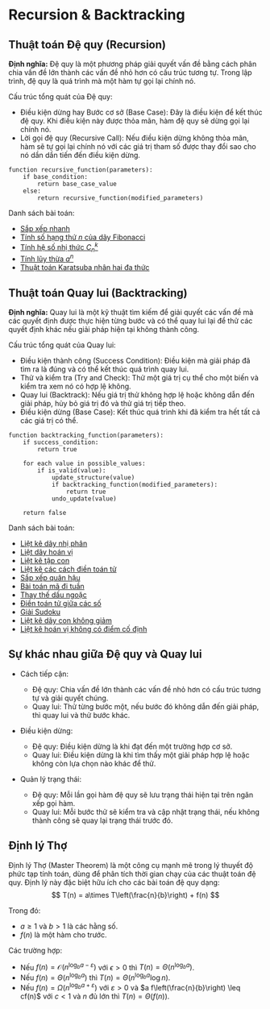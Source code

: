 # Recursion & Backtracking

## Thuật toán Đệ quy (Recursion)

<b>Định nghĩa:</b> Đệ quy là một phương pháp giải quyết vấn đề bằng cách phân chia vấn đề lớn thành các vấn đề nhỏ hơn có cấu trúc tương tự. Trong lập trình, đệ quy là quá trình mà một hàm tự gọi lại chính nó.

Cấu trúc tổng quát của Đệ quy:

- Điều kiện dừng hay Bước cơ sở (Base Case): Đây là điều kiện để kết thúc đệ quy. Khi điều kiện này được thỏa mãn, hàm đệ quy sẽ dừng gọi lại chính nó.
- Lời gọi đệ quy (Recursive Call): Nếu điều kiện dừng không thỏa mãn, hàm sẽ tự gọi lại chính nó với các giá trị tham số được thay đổi sao cho nó dần dần tiến đến điều kiện dừng.

```pseudocode
function recursive_function(parameters):
    if base_condition:
        return base_case_value
    else:
        return recursive_function(modified_parameters)
```

Danh sách bài toán:

- [Sắp xếp nhanh](QuickSort.c)
- [Tính số hạng thứ $n$ của dãy Fibonacci](Fibonacci.c)
- [Tính hệ số nhị thức $C^k_n$](Binomial.c)
- [Tính lũy thừa $a^n$](BinaryExponent.c)
- [Thuật toán Karatsuba nhân hai đa thức](PolynomialMultiply.c)

## Thuật toán Quay lui (Backtracking)

<b>Định nghĩa:</b> Quay lui là một kỹ thuật tìm kiếm để giải quyết các vấn đề mà các quyết định được thực hiện từng bước và có thể quay lui lại để thử các quyết định khác nếu giải pháp hiện tại không thành công.

Cấu trúc tổng quát của Quay lui:

- Điều kiện thành công (Success Condition): Điều kiện mà giải pháp đã tìm ra là đúng và có thể kết thúc quá trình quay lui.
- Thử và kiểm tra (Try and Check): Thử một giá trị cụ thể cho một biến và kiểm tra xem nó có hợp lệ không.
- Quay lui (Backtrack): Nếu giá trị thử không hợp lệ hoặc không dẫn đến giải pháp, hủy bỏ giá trị đó và thử giá trị tiếp theo.
- Điều kiện dừng (Base Case): Kết thúc quá trình khi đã kiểm tra hết tất cả các giá trị có thể.

```pseudocode
function backtracking_function(parameters):
    if success_condition:
        return true
    
    for each value in possible_values:
        if is_valid(value):
            update_structure(value)
            if backtracking_function(modified_parameters):
                return true
            undo_update(value)
    
    return false
```

Danh sách bài toán:

- [Liệt kê dãy nhị phân](BinaryGen.c)
- [Liệt dãy hoán vị](PermutationGen.c)
- [Liệt kê tập con](Subsets.c)
- [Liệt kê các cách điền toán tử](Operators.c)
- [Sắp xếp quân hậu](QueenArrange.c)
- [Bài toán mã đi tuần](KnightTour.c)
- [Thay thế dấu ngoặc](ReplaceBracket.c)
- [Điền toán tử giữa các số](Operators.c)
- [Giải Sudoku](SudokuSolver.c)
- [Liệt kê dãy con không giảm](NonDecreasing.c)
- [Liệt kê hoán vị không có điểm cố định](NoFixPoint.c)

## Sự khác nhau giữa Đệ quy và Quay lui

- Cách tiếp cận:
  - Đệ quy: Chia vấn đề lớn thành các vấn đề nhỏ hơn có cấu trúc tương tự và giải quyết chúng.
  - Quay lui: Thử từng bước một, nếu bước đó không dẫn đến giải pháp, thì quay lui và thử bước khác.

- Điều kiện dừng:
  - Đệ quy: Điều kiện dừng là khi đạt đến một trường hợp cơ sở.
  - Quay lui: Điều kiện dừng là khi tìm thấy một giải pháp hợp lệ hoặc không còn lựa chọn nào khác để thử.

- Quản lý trạng thái:
  - Đệ quy: Mỗi lần gọi hàm đệ quy sẽ lưu trạng thái hiện tại trên ngăn xếp gọi hàm.
  - Quay lui: Mỗi bước thử sẽ kiểm tra và cập nhật trạng thái, nếu không thành công sẽ quay lại trạng thái trước đó.

## Định lý Thợ

Định lý Thợ (Master Theorem) là một công cụ mạnh mẽ trong lý thuyết độ phức tạp tính toán, dùng để phân tích thời gian chạy của các thuật toán đệ quy. Định lý này đặc biệt hữu ích cho các bài toán đệ quy dạng:
$$
T(n) = a\times T\left(\frac{n}{b}\right) + f(n)
$$

Trong đó:

- $a \geq 1$ và $b> 1$ là các hằng số.
- $f(n)$ là một hàm cho trước.

Các trường hợp:

- Nếu $f(n) = \mathcal{O}(n^{\log_b a - \varepsilon})$ với $\epsilon > 0$ thì $T(n) = \Theta(n^{\log_b a})$.
- Nếu $f(n) = \Theta(n^{\log_b a})$ thì $T(n) = \Theta(n^{\log_b a} \log n)$.
- Nếu $f(n) = \Omega(n^{\log_b a+ \varepsilon})$ với $\varepsilon >0$ và $a f\left(\frac{n}{b}\right) \leq cf(n)$ với $c<1$ và $n$ đủ lớn thì $T(n)=\Theta(f(n))$.
